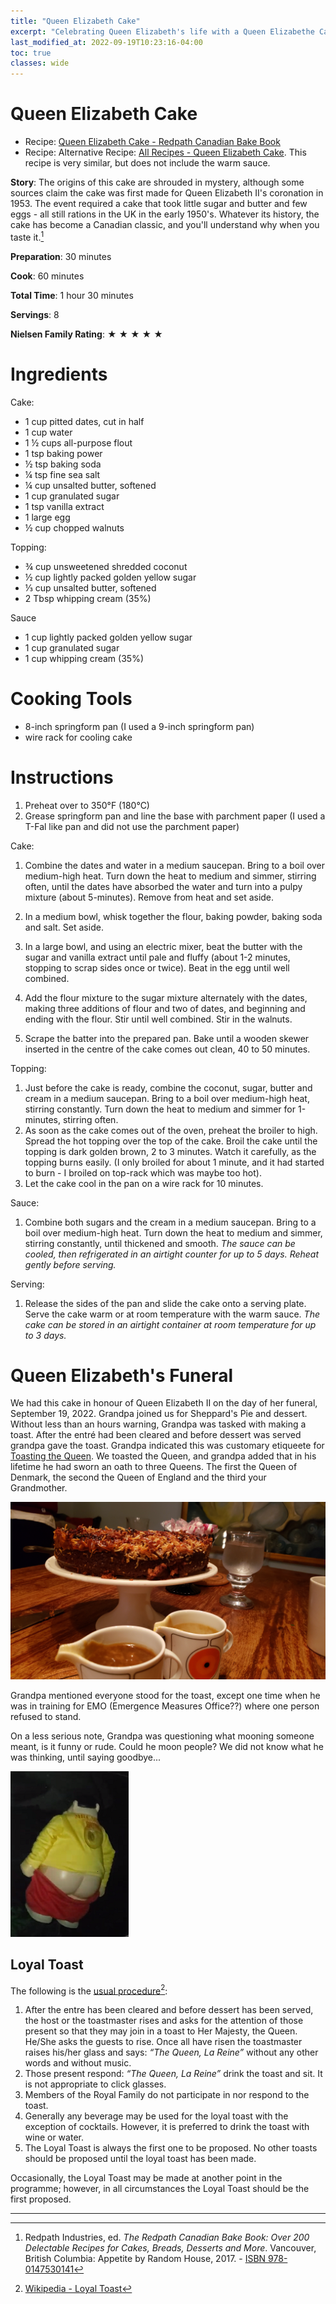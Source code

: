 ```yaml
---
title: "Queen Elizabeth Cake"
excerpt: "Celebrating Queen Elizabeth's life with a Queen Elizabethe Cake."
last_modified_at: 2022-09-19T10:23:16-04:00
toc: true
classes: wide
---
```


# Queen Elizabeth Cake

- Recipe: [Queen Elizabeth Cake - Redpath Canadian Bake Book](https://worldcat.org/isbn/978-0147530141)
- Recipe: Alternative Recipe: [All Recipes - Queen Elizabeth Cake](https://www.allrecipes.com/recipe/7666/queen-elizabeth-cake-i/).  This recipe is very similar, but does not include the warm sauce.

**Story**:  The origins of this cake are shrouded in mystery, although some sources claim the cake was first made for Queen Elizabeth II's coronation in 1953.  The event required a cake that took little sugar and butter and few eggs - all still rations in the UK in the early 1950's.  Whatever its history, the cake has become a Canadian classic, and you'll understand why when you taste it.[^1]

**Preparation**: 30 minutes

**Cook**: 60 minutes

**Total Time**: 1 hour 30 minutes

**Servings**: 8

**Nielsen Family Rating**: ★ ★ ★ ★ ★

# Ingredients

Cake:

- 1 cup pitted dates, cut in half
- 1 cup water
- 1 ½ cups all-purpose flout
- 1 tsp baking power
- ½ tsp baking soda
- ¼ tsp fine sea salt
- ¼ cup unsalted butter, softened
- 1 cup granulated sugar
- 1 tsp vanilla extract
- 1 large egg
- ½ cup chopped walnuts

Topping:

- ¾ cup unsweetened shredded coconut
- ½ cup lightly packed golden yellow sugar
- ⅓ cup unsalted butter, softened
- 2 Tbsp whipping cream (35%)

Sauce

- 1 cup lightly packed golden yellow sugar
- 1 cup granulated sugar
- 1 cup whipping cream (35%)

# Cooking Tools

- 8-inch springform pan  (I used a 9-inch springform pan)
- wire rack for cooling cake

# Instructions

1. Preheat over to 350°F  (180°C)
2. Grease springform pan and line the base with parchment paper (I used a T-Fal like pan and did not use the parchment paper)

Cake:

1. Combine the dates and water in a medium saucepan.  Bring to a boil over medium-high heat.   Turn down the heat to medium and simmer, stirring often, until the dates have absorbed the water and turn into a pulpy mixture (about 5-minutes).   Remove from heat and set aside.

1. In a medium bowl, whisk together the flour, baking powder, baking soda and salt.  Set aside.
2. In a large bowl, and using an electric mixer, beat the butter with the sugar and vanilla extract until pale and fluffy (about 1-2 minutes, stopping to scrap sides once or twice).   Beat in the egg until well combined.
3. Add the flour mixture to the sugar mixture alternately with the dates, making three additions of flour and two of dates, and beginning and ending with the flour.  Stir until well combined.  Stir in the walnuts.
4. Scrape the batter into the prepared pan.  Bake until a wooden skewer inserted in the centre of the cake comes out clean, 40 to 50 minutes.

Topping:

1. Just before the cake is ready, combine the coconut, sugar, butter and cream in a medium saucepan.  Bring to a boil over medium-high heat, stirring constantly.  Turn down the heat to medium and simmer for 1-minutes, stirring often.
2. As soon as the cake comes out of the oven, preheat the broiler to high.  Spread the hot topping over the top of the cake.  Broil the cake until the topping is dark golden brown, 2 to 3 minutes.   Watch it carefully, as the topping burns easily.  (I only broiled for about 1 minute, and it had started to burn - I broiled on top-rack which was maybe too hot).   
3. Let the cake cool in the pan on a wire rack for 10 minutes.

Sauce:

1. Combine both sugars and the cream in a medium saucepan.  Bring to a boil over medium-high heat.  Turn down the heat to medium and simmer, stirring constantly, until thickened and smooth.   *The sauce can be cooled, then refrigerated in an airtight counter for up to 5 days.  Reheat gently before serving.*

Serving:

1. Release the sides of the pan and slide the cake onto a serving plate.   Serve the cake warm or at room temperature with the warm sauce.  *The cake can be stored in an airtight container at room temperature for up to 3 days.*



# Queen Elizabeth's Funeral

We had this cake in honour of Queen Elizabeth II on the day of her funeral, September 19, 2022.   Grandpa joined us for Sheppard's Pie and dessert.    Without less than an hours warning, Grandpa was tasked with making a toast.   After the entré had been cleared and before dessert was served grandpa gave the toast.   Grandpa indicated this was customary etiqueete for [Toasting the Queen](https://d21toastmasters.org/toasting-the-queen/).   We toasted the Queen, and grandpa added that in his lifetime he had sworn an oath to three Queens.   The first the Queen of Denmark, the second the Queen of England and the third your Grandmother.

![Cake-Queen-Elizabeth-Cake-2022-09-20](/assets/images/Cake-Queen-Elizabeth-Cake-2022-09-20.jpg)

Grandpa mentioned everyone stood for the toast, except one time when he was in training for EMO (Emergence Measures Office??) where one person refused to stand.

On a less serious note, Grandpa was questioning what mooning someone meant, is it funny or rude.  Could he moon people?   We did not know what he was thinking, until saying goodbye...

![Grandpa-Mooning-in-Car-From-Scotty](/assets/images/Grandpa-Mooning-in-Car-From-Scotty.png)

## Loyal Toast

The following is the [usual procedure](https://d21toastmasters.org/toasting-the-queen/)[^2]:

1. After the entre has been cleared and before dessert has been served, the host or the toastmaster rises and asks for the attention of those present so that they may join in a toast to Her Majesty, the Queen. He/She asks the guests to rise. Once all have risen the toastmaster raises his/her glass and says:
   *“The Queen, La Reine”*
   without any other words and without music.
2. Those present respond:
   *“The Queen, La Reine”*
   drink the toast and sit. It is not appropriate to click glasses.
3. Members of the Royal Family do not participate in nor respond to the toast.
4. Generally any beverage may be used for the loyal toast with the exception of cocktails. However, it is preferred to drink the toast with wine or water.
5. The Loyal Toast is always the first one to be proposed. No other toasts should be proposed until the loyal toast has been made.

Occasionally, the Loyal Toast may be made at another point in the programme; however, in all circumstances the Loyal Toast should be the first proposed.

---


[^1]: Redpath Industries, ed. *The Redpath Canadian Bake Book: Over 200 Delectable Recipes for Cakes, Breads, Desserts and More*. Vancouver, British Columbia: Appetite by Random House, 2017. - [ISBN 978-0147530141](https://worldcat.org/isbn/978-0147530141)
[^2]: [Wikipedia - Loyal Toast](https://en.wikipedia.org/wiki/Loyal_toast)
